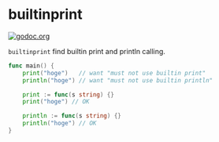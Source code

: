# builtinprint

[![godoc.org][godoc-badge]][godoc]

`builtinprint` find builtin print and println calling.

```go
func main() {
	print("hoge")   // want "must not use builtin print"
	println("hoge") // want "must not use builtin println"

	print := func(s string) {}
	print("hoge") // OK

	println := func(s string) {}
	println("hoge") // OK
}
```

<!-- links -->
[godoc]: https://godoc.org/github.com/gostaticanalysis/builtinprint
[godoc-badge]: https://img.shields.io/badge/godoc-reference-4F73B3.svg?style=flat-square&label=%20godoc.org

